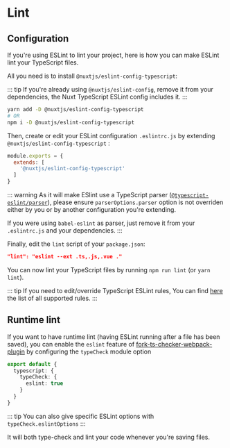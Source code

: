 # Lint

## Configuration

If you're using ESLint to lint your project, here is how you can make ESLint lint your TypeScript files.

All you need is to install `@nuxtjs/eslint-config-typescript`:

::: tip
If you're already using `@nuxtjs/eslint-config`, remove it from your dependencies, the Nuxt TypeScript ESLint config includes it.
:::

```sh
yarn add -D @nuxtjs/eslint-config-typescript
# OR
npm i -D @nuxtjs/eslint-config-typescript
```

Then, create or edit your ESLint configuration `.eslintrc.js` by extending `@nuxtjs/eslint-config-typescript` :
```js
module.exports = {
  extends: [
    '@nuxtjs/eslint-config-typescript'
  ]
}
```
::: warning 
As it will make ESlint use a TypeScript parser ([`@typescript-eslint/parser`](https://github.com/typescript-eslint/typescript-eslint/tree/master/packages/parser)), please ensure `parserOptions.parser` option is not overriden either by you or by another configuration you're extending.

If you were using `babel-eslint` as parser, just remove it from your `.eslintrc.js` and your dependencies.
:::

Finally, edit the `lint` script of your `package.json`:

```json
"lint": "eslint --ext .ts,.js,.vue ."
```

</div>

You can now lint your TypeScript files by running `npm run lint` (or `yarn lint`).

::: tip
If you need to edit/override TypeScript ESLint rules, You can find [here](https://github.com/typescript-eslint/typescript-eslint/tree/master/packages/eslint-plugin#supported-rules) the list of all supported rules.
:::

## Runtime lint

If you want to have runtime lint (having ESLint running after a file has been saved), you can enable the `eslint` feature of [fork-ts-checker-webpack-plugin](https://github.com/TypeStrong/fork-ts-checker-webpack-plugin) by configuring the `typeCheck` module option

```ts
export default {
  typescript: {
    typeCheck: {
      eslint: true
    }
  }
}
```

::: tip
You can also give specific ESLint options with `typeCheck.eslintOptions`
:::

It will both type-check and lint your code whenever you're saving files.
